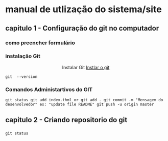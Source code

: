 # manual de utlização do sistema/site
## capitulo 1 - Configuração do git no computador 
### como preencher formulário
### instalação Git


<p align= "center"> 
Instalar Git <a href="https://git-scm.com/downloads/win" target="_blank"> Instlar o git </a> 
</p>

`
git  --version
`

### Comandos Administartivos do GIT

`
git status
git add index.thml or git add .
git commit -m "Mensagem do desenvolvedor" ex: "update file README"
git push -u origin master
`

## capitulo 2 - Criando repositorio do git 
###

`git status`



